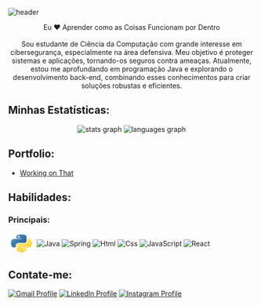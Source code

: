 <!-- Cabeçalho -->
![header](https://github.com/user-attachments/assets/055bc97e-cfc2-4ffa-8c92-b8ea0821b3a2)

<!-- Apresentação -->
<p align="center">Eu ❤️ Aprender como as Coisas Funcionam por Dentro<br><br>Sou estudante de Ciência da Computação com grande interesse em cibersegurança, especialmente na área defensiva. Meu objetivo é proteger sistemas e aplicações, tornando-os seguros contra ameaças. Atualmente, estou me aprofundando em programação Java e explorando o desenvolvimento back-end, combinando esses conhecimentos para criar soluções robustas e eficientes.</p>

<!-- Minhas Estatísticas -->
## Minhas Estatísticas:
<div align="center">
  <img width="54%" src="https://github-readme-stats.vercel.app/api?username=GabrielCMascarenhas&hide_title=false&hide_rank=false&show_icons=true&include_all_commits=false&count_private=true&disable_animations=false&theme=calm&locale=en&hide_border=false&order=1" height="230" alt="stats graph"/>
  <img width="44%" src="https://github-readme-stats.vercel.app/api/top-langs?username=GabrielCMascarenhas&locale=en&hide_title=false&layout=compact&card_width=320&langs_count=6&theme=calm&hide_border=false&order=2" height="230" alt="languages graph"/>
</div>

<!-- Portfolio -->
## Portfolio:
- <a href="">Working on That</a>

<!-- Habilidades: Linguagens de Programação e Outros -->
## Habilidades:
<h3>Principais:</h3>
<div style="flex-basis: 38%;">
  <img align="center" alt="Python" height="44" width="54" src="https://raw.githubusercontent.com/devicons/devicon/master/icons/python/python-original.svg"/>
  <img align="center" alt="Java" height="44" width="54" src="https://cdn.jsdelivr.net/gh/devicons/devicon@latest/icons/java/java-original.svg"/>
  <img align="center" alt="Spring" height="44" width="54" src="https://cdn.jsdelivr.net/gh/devicons/devicon@latest/icons/spring/spring-original.svg"/>
  <img align="center" alt="Html" height="44" width="54" src="https://cdn.jsdelivr.net/gh/devicons/devicon@latest/icons/html5/html5-original.svg"/>
  <img align="center" alt="Css" height="44" width="54" src="https://cdn.jsdelivr.net/gh/devicons/devicon@latest/icons/css3/css3-original.svg"/>
  <img align="center" alt="JavaScript" height="44" width="54" src="https://cdn.jsdelivr.net/gh/devicons/devicon@latest/icons/javascript/javascript-original.svg"/>
  <img align="center" alt="React" height="44" width="54" src="https://cdn.jsdelivr.net/gh/devicons/devicon@latest/icons/react/react-original.svg"/>
</div>

<!-- Contatos -->
## Contate-me:
<div align="left"> 
  <a href="mailto:contatogabrielcmascarenhas@gmail.com"><img src="https://img.shields.io/badge/Gmail-456e56?style=for-the-badge&logo=Gmail&logoColor=ebcfb2&labelColor=222f36&color=e07a5f"alt="Gmail Profile"></a>
  <a href="https://www.linkedin.com/in/perfil-gabriel"><img src="https://img.shields.io/badge/Linkedin-456e56?style=for-the-badge&logo=LinkedIn&logoColor=ebcfb2&labelColor=222f36&color=e07a5f" alt="LinkedIn Profile"></a>
  <a href="https://instagram.com/gmascarenhas8"><img src="https://img.shields.io/badge/Instagram-456e56?style=for-the-badge&logo=Instagram&logoColor=ebcfb2&labelColor=222f36&color=e07a5f" alt="Instagram Profile"></a> 
</div>
